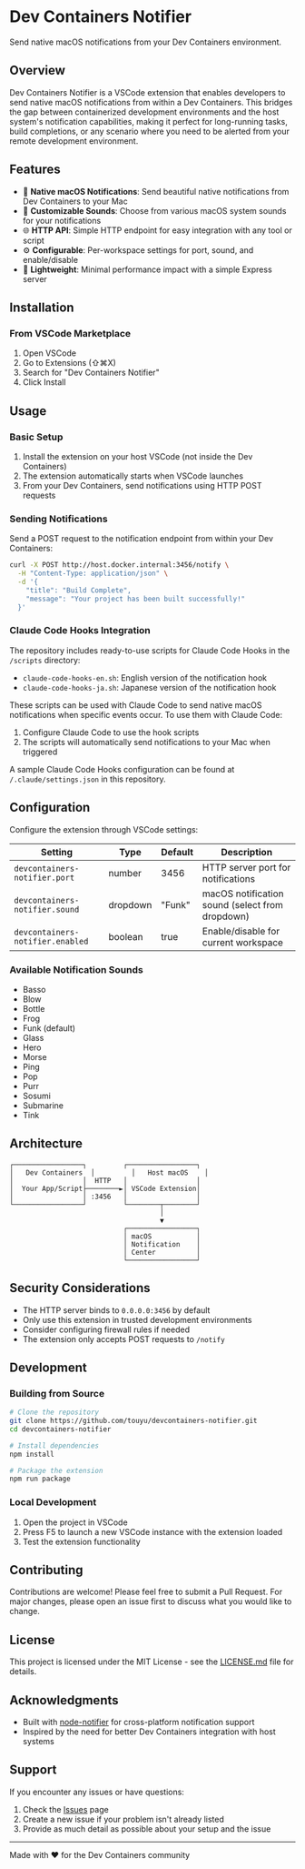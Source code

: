 # Dev Containers Notifier

Send native macOS notifications from your Dev Containers environment.

## Overview

Dev Containers Notifier is a VSCode extension that enables developers to send native macOS notifications from within a Dev Containers. This bridges the gap between containerized development environments and the host system's notification capabilities, making it perfect for long-running tasks, build completions, or any scenario where you need to be alerted from your remote development environment.

## Features

- 🔔 **Native macOS Notifications**: Send beautiful native notifications from Dev Containers to your Mac
- 🎵 **Customizable Sounds**: Choose from various macOS system sounds for your notifications
- 🌐 **HTTP API**: Simple HTTP endpoint for easy integration with any tool or script
- ⚙️ **Configurable**: Per-workspace settings for port, sound, and enable/disable
- 🚀 **Lightweight**: Minimal performance impact with a simple Express server

## Installation

### From VSCode Marketplace

1. Open VSCode
2. Go to Extensions (⇧⌘X)
3. Search for "Dev Containers Notifier"
4. Click Install

## Usage

### Basic Setup

1. Install the extension on your host VSCode (not inside the Dev Containers)
2. The extension automatically starts when VSCode launches
3. From your Dev Containers, send notifications using HTTP POST requests

### Sending Notifications

Send a POST request to the notification endpoint from within your Dev Containers:

```bash
curl -X POST http://host.docker.internal:3456/notify \
  -H "Content-Type: application/json" \
  -d '{
    "title": "Build Complete",
    "message": "Your project has been built successfully!"
  }'
```

### Claude Code Hooks Integration

The repository includes ready-to-use scripts for Claude Code Hooks in the `/scripts` directory:

- `claude-code-hooks-en.sh`: English version of the notification hook
- `claude-code-hooks-ja.sh`: Japanese version of the notification hook

These scripts can be used with Claude Code to send native macOS notifications when specific events occur. To use them with Claude Code:

1. Configure Claude Code to use the hook scripts
2. The scripts will automatically send notifications to your Mac when triggered

A sample Claude Code Hooks configuration can be found at `/.claude/settings.json` in this repository.

## Configuration

Configure the extension through VSCode settings:

| Setting | Type | Default | Description |
|---------|------|---------|-------------|
| `devcontainers-notifier.port` | number | 3456 | HTTP server port for notifications |
| `devcontainers-notifier.sound` | dropdown | "Funk" | macOS notification sound (select from dropdown) |
| `devcontainers-notifier.enabled` | boolean | true | Enable/disable for current workspace |

### Available Notification Sounds

- Basso
- Blow
- Bottle
- Frog
- Funk (default)
- Glass
- Hero
- Morse
- Ping
- Pop
- Purr
- Sosumi
- Submarine
- Tink

## Architecture

```
┌─────────────────┐         ┌─────────────────┐
│   Dev Containers  │         │   Host macOS    │
│                 │  HTTP   │                 │
│  Your App/Script├────────►│ VSCode Extension│
│                 │ :3456   │                 │
└─────────────────┘         └────────┬────────┘
                                     │
                                     ▼
                            ┌─────────────────┐
                            │ macOS           │
                            │ Notification    │
                            │ Center          │
                            └─────────────────┘
```

## Security Considerations

- The HTTP server binds to `0.0.0.0:3456` by default
- Only use this extension in trusted development environments
- Consider configuring firewall rules if needed
- The extension only accepts POST requests to `/notify`

## Development

### Building from Source

```bash
# Clone the repository
git clone https://github.com/touyu/devcontainers-notifier.git
cd devcontainers-notifier

# Install dependencies
npm install

# Package the extension
npm run package
```

### Local Development

1. Open the project in VSCode
2. Press F5 to launch a new VSCode instance with the extension loaded
3. Test the extension functionality

## Contributing

Contributions are welcome! Please feel free to submit a Pull Request. For major changes, please open an issue first to discuss what you would like to change.

## License

This project is licensed under the MIT License - see the [LICENSE.md](LICENSE.md) file for details.

## Acknowledgments

- Built with [node-notifier](https://github.com/mikaelbr/node-notifier) for cross-platform notification support
- Inspired by the need for better Dev Containers integration with host systems

## Support

If you encounter any issues or have questions:

1. Check the [Issues](https://github.com/touyu/devcontainers-notifier/issues) page
2. Create a new issue if your problem isn't already listed
3. Provide as much detail as possible about your setup and the issue

---

Made with ❤️ for the Dev Containers community